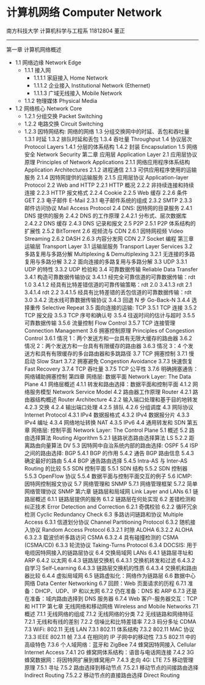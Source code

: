 # 计算机网络 Computer Network

南方科技大学 计算机科学与工程系 11812804 董正

---

第一章 计算机网络概述
* 1.1 网络边缘 Network Edge
  * 1.1.1 接入网
    * 1.1.1.1 家庭接入 Home Network
    * 1.1.1.2 企业接入 Institutional Network (Ethernet)
    * 1.1.1.3 广域无线接入 Mobile Network
  * 1.1.2 物理媒体 Physical Media
* 1.2 网络核心 Network Core
  * 1.2.1 分组交换 Packet Switching
  * 1.2.2 电路交换 Circuit Switching
  * 1.2.3 因特网结构: 网络的网络
1.3 分组交换网中的时延、丢包和吞吐量
1.3.1 时延
1.3.2 排队时延和丢包
1.3.4 吞吐量 Throughput
1.4 协议层次 Protocol Layers
1.4.1 分层的体系结构
1.4.2 封装 Encapsulation
1.5 网络安全 Network Security
第二章 应用层 Application Layer
2.1 应用层协议原理 Principles of Network Applications
2.1.1 网络应用程序体系结构 Application Architectures
2.1.2 进程通信
2.1.3 可供应用程序使用的运输服务
2.1.4 因特网提供的运输服务
2.1.5 应用层协议 Application-layer Protocol
2.2 Web and HTTP
2.2.1 HTTP 概况
2.2.2 非持续连接和持续连接
2.2.3 HTTP 报文格式
2.2.4 Cookie
2.2.5 Web 缓存
2.2.6 条件 GET
2.3 电子邮件 E-Mail
2.3.1 电子邮件系统的组成
2.3.2 SMTP
2.3.3 邮件访问协议 Mail Access Protocol
2.4 DNS: 因特网的目录服务
2.4.1 DNS 提供的服务
2.4.2 DNS 的工作原理
2.4.2.1 分布式、层次数据库
2.4.2.2 DNS 缓存
2.4.3 DNS 记录和报文
2.5 P2P
2.5.1 P2P 体系结构的扩展性
2.5.2 BitTorrent
2.6 视频流与 CDN
2.6.1 因特网视频 Video Streaming
2.6.2 DASH
2.6.3 内容分发网 CDN
2.7 Socket 编程
第三章 运输层 Transport Layer
3.1 运输层服务 Transport Layer Services
3.2 多路复用与多路分解 Multiplexing & Demultiplexing
3.2.1 无连接的多路复用与多路分解
3.2.2 面向连接的多路复用与多路分解
3.3 UDP
3.3.1 UDP 的特性
3.3.2 UDP 检验和
3.4 可靠数据传输 Reliable Data Transfer
3.4.1 构造可靠数据传输协议
3.4.1.1 经完全可靠信道的可靠数据传输：rdt 1.0
3.4.1.2 经具有比特差错信道的可靠传输策略：rdt 2.0
3.4.1.3 rdt 2.1
3.4.1.4 rdt 2.2
3.4.1.5 经具有比特差错的丢包信道的可靠数据传输：rdt 3.0
3.4.2 流水线可靠数据传输协议
3.4.3 回退 N 步 Go-Back-N
3.4.4 选择重传 Selective Repeat
3.5 面向连接的运输: TCP
3.5.1 TCP 连接
3.5.2 TCP 报文段
3.5.3 TCP 序号和确认号
3.5.4 往返时间的估计与超时
3.5.5 可靠数据传输
3.5.6 流量控制 Flow Control
3.5.7 TCP 连接管理 Connection Management
3.6 拥塞控制原理 Principles of Congestion Control
3.6.1 情况 1：两个发送方和一台具有无限大缓存的路由器
3.6.2 情况 2：两个发送方和一台具有有限缓存的路由器
3.6.3 情况 3：4 个发送方和具有有限缓存的多台路由器和多跳路径
3.7 TCP 拥塞控制
3.7.1 慢启动 Slow Start
3.7.2 拥塞避免 Congestion Avoidance
3.7.3 快速恢复 Fast Recovery
3.7.4 TCP 吞吐量
3.7.5 TCP 公平性
3.7.6 明确拥塞通告：网络辅助拥塞控制
第四章 网络层: 数据平面 Network Layer: The Data Plane
4.1 网络层概述
4.1.1 转发和路由选择：数据平面和控制平面
4.1.2 网络服务模型 Network Service Model
4.2 路由器工作原理 Router
4.2.1 路由器结构概述 Router Architecture
4.2.2 输入端口处理和基于目的地转发
4.2.3 交换
4.2.4 输出端口处理
4.2.5 排队
4.2.6 分组调度
4.3 网际协议 Internet Protocol
4.3.1 IPv4 数据报格式
4.3.2 IPv4 数据报分片
4.3.3 IPv4 编址
4.3.4 网络地址转换 NAT
4.3.5 IPv6
4.4 通用转发和 SDN
第五章 网络层: 控制平面 Network Layer: The Control Plane
5.1 概述
5.2 路由选择算法 Routing Algorithm
5.2.1 链路状态路由选择算法 LS
5.2.2 距离路由向量算法 DV
5.3 因特网中自治系统内部的路由选择: OSPF
5.4 ISP 之间的路由选择: BGP
5.4.1 BGP 的作用
5.4.2 通告 BGP 路由信息
5.4.3 确定最好的路由
5.4.4 BGP 通告路由选择
5.4.5 Intra-AS 与 Inter-AS Routing 的比较
5.5 SDN 控制平面
5.5.1 SDN 结构
5.5.2 SDN 控制器
5.5.3 OpenFlow 协议
5.5.4 数据平面与控制平面交互的例子
5.6 ICMP: 因特网控制报文协议
5.7 网络管理和 SNMP
5.7.1 网络管理框架
5.7.2 简单网络管理协议 SNMP
第六章 链路层和局域网 Link Layer and LANs
6.1 链路层概述
6.1.1 链路层提供的服务
6.1.2 链路层在何处实现
6.2 差错检测和纠正技术 Error Detection and Correction
6.2.1 奇偶校验
6.2.2 循环冗余检测 Cyclic Redundancy Check
6.3 多路访问链路和协议 Multiple Access
6.3.1 信道划分协议 Channel Partitioning Protocol
6.3.2 随机接入协议 Random Access Protocol
6.3.2.1 时隙 ALOHA
6.3.2.2 ALOHA
6.3.2.3 载波侦听多路访问 CSMA
6.3.2.4 具有碰撞检测的 CSMA (CSMA/CD)
6.3.3 轮流协议 Taking-Turns Protocol
6.3.4 DOCSIS: 用于电缆因特网接入的链路层协议
6.4 交换局域网 LANs
6.4.1 链路层寻址和 ARP
6.4.2 以太网
6.4.3 链路层交换机
6.4.3.1 交换机转发和过滤
6.4.3.2 自学习 Self-Learning
6.4.3.3 链路层交换机的性质
6.4.3.4 交换机和路由器比较
6.4.4 虚拟局域网
6.5 链路虚拟化：网络作为链路层
6.6 数据中心网络 Data Center Networking
6.7 回顾：Web 页面请求的历程
6.7.1 准备：DHCP、UDP、IP 和以太网
6.7.2 仍在准备：DNS 和 ARP
6.7.3 还是在准备：域内路由选择到 DNS 服务器
6.7.4 Web 客户-服务器交互：TCP 和 HTTP
第七章 无线网络和移动网络 Wireless and Mobile Networks
7.1 概述
7.1.1 无线网络的组成
7.1.2 无线网络的分类
7.2 无线链路和网络特征
7.2.1 无线和有线的差别
7.2.2 信噪比和比特差错率
7.2.3 码分多址 CDMA
7.3 WiFi: 802.11 无线 LAN
7.3.1 802.11 体系结构
7.3.2 802.11 MAC 协议
7.3.3 IEEE 802.11 帧
7.3.4 在相同的 IP 子网中的移动性
7.3.5 802.11 中的高级特色
7.3.6 个人域网络：蓝牙和 ZigBee
7.4 蜂窝因特网接入 Cellular Internet Access
7.4.1 2G 蜂窝网体系结构：语音与电话网连接
7.4.2 3G 蜂窝数据网：将因特网扩展到蜂窝用户
7.4.3 走向 4G: LTE
7.5 移动管理原理
7.5.1 寻址
7.5.2 路由选择到移动节点
7.5.2.1 移动节点的间接路由选择 Indirect Routing
7.5.2.2 移动节点的直接路由选择 Direct Routing
